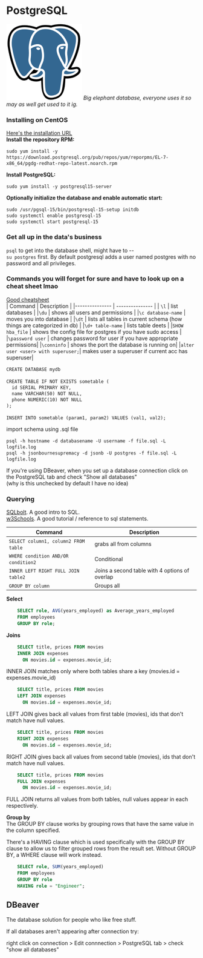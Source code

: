 # PostgreSQL
![PostgreSQL](./svgs/postgreql.svg "PostgreSQL")
*Big elephant database, everyone uses it so may as well get used to it ig.* 

### Installing on CentOS

[Here's the installation URL](https://www.postgresql.org/download/linux/redhat/)  
**Install the repository RPM:**

    sudo yum install -y https://download.postgresql.org/pub/repos/yum/reporpms/EL-7-x86_64/pgdg-redhat-repo-latest.noarch.rpm

**Install PostgreSQL:**

    sudo yum install -y postgresql15-server

**Optionally initialize the database and enable automatic start:**

    sudo /usr/pgsql-15/bin/postgresql-15-setup initdb
    sudo systemctl enable postgresql-15
    sudo systemctl start postgresql-15

### Get all up in the data's business
`psql` to get into the database shell, might have to --   
`su postgres` first. By default postgresql adds a user named postgres with no password and all privileges.

### Commands you will forget for sure and have to look up on a cheat sheet lmao
[Good cheatsheet](https://postgrescheatsheet.com/#/databases)  
| Command   | Description    |
|--------------- | --------------- |
| `\l`   | list databases   |
|`\du` | shows all users and permissions  |
|`\c database-name` | moves you into database  |
|`\dt` | lists all tables in current schema (how things are categorized in db)  |
|`\d+ table-name` | lists table deets  |
|`SHOW hba_file` | shows the config file for postgres if you have sudo access  |
|`\password user` | changes password for user if you have appropriate permissions|
|`\conninfo` | shows the port the database is running on|
|`alter user <user> with superuser;`| makes user a superuser if current acc has superuser|

    CREATE DATABASE mydb  

    CREATE TABLE IF NOT EXISTS sometable (
      id SERIAL PRIMARY KEY,
      name VARCHAR(50) NOT NULL,    
      phone NUMERIC(10) NOT NULL
    );

    INSERT INTO sometable (param1, param2) VALUES (val1, val2);
    
import schema using .sql file  

    psql -h hostname -d databasename -U username -f file.sql -L logfile.log
    psql -h jsonbournesupremacy -d jsonb -U postgres -f file.sql -L logfile.log

If you're using DBeaver, when you set up a database connection click on the PostgreSQL tab and check "Show all databases"  
(why is this unchecked by default I have no idea)
### Querying 
[SQLbolt](https://sqlbolt.com/). A good intro to SQL.  
[w3Schools](https://www.w3schools.com/sql/sql_distinct.asp). A good tutorial / reference to sql statements.  

| Command   | Description    |
|--------------- | --------------- |
| `SELECT column1, column2 FROM table` | grabs all from columns |
| `WHERE condition AND/OR condition2` | Conditional |
| `INNER LEFT RIGHT FULL JOIN table2` | Joins a second table with 4 options of overlap |
| `GROUP BY column` | Groups all 

__Select__  

```sql
    SELECT role, AVG(years_employed) as Average_years_employed
    FROM employees
    GROUP BY role;
```

__Joins__  
```sql
    SELECT title, prices FROM movies
    INNER JOIN expenses  
      ON movies.id = expenses.movie_id;
```
INNER JOIN matches only where both tables share a key (movies.id = expenses.movie_id)
```sql
    SELECT title, prices FROM movies
    LEFT JOIN expenses  
      ON movies.id = expenses.movie_id;
```
LEFT JOIN gives back all values from first table (movies), ids that don't match have null values.
```sql
    SELECT title, prices FROM movies
    RIGHT JOIN expenses  
      ON movies.id = expenses.movie_id;
```
RIGHT JOIN gives back all values from second table (movies), ids that don't match have null values.
```sql
    SELECT title, prices FROM movies
    FULL JOIN expenses  
      ON movies.id = expenses.movie_id;
```
FULL JOIN returns all values from both tables, null values appear in each respectively.

__Group by__  
The GROUP BY clause works by grouping rows that have the same value in the column specified.

There's a HAVING clause which is used specifically with the GROUP BY clause to allow us to filter grouped
rows from the result set. Without GROUP BY, a WHERE clause will work instead.
```sql
    SELECT role, SUM(years_employed)
    FROM employees
    GROUP BY role
    HAVING role = "Engineer";
```


## DBeaver
The database solution for people who like free stuff. 

If all databases aren't appearing after connection try: 

right click on connection > Edit connnection > PostgreSQL tab > check "show all databases"
